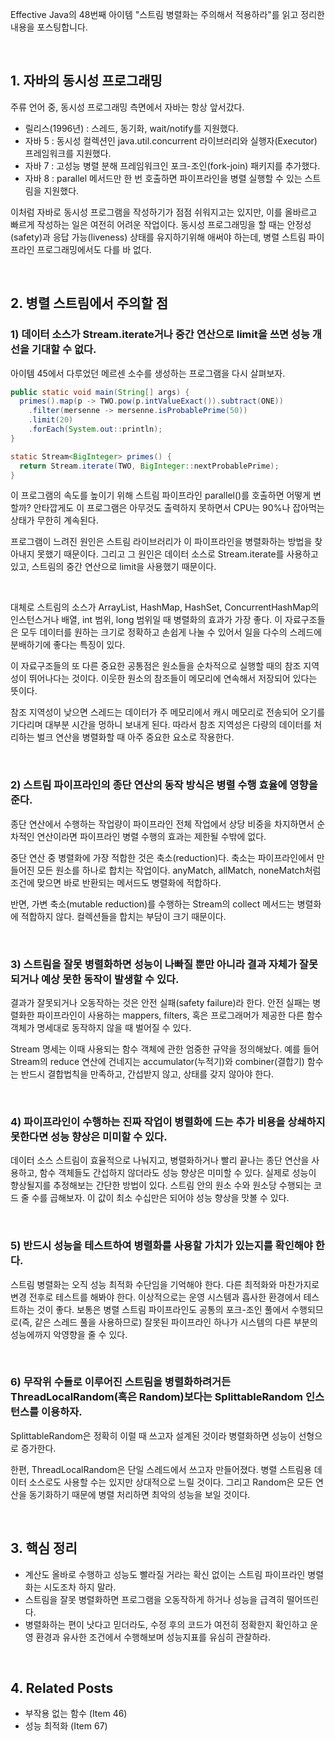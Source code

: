 Effective Java의  48번째 아이템 "스트림 병렬화는 주의해서 적용하라"를 읽고 정리한 내용을 포스팅합니다.

<br>

## 1. 자바의 동시성 프로그래밍

주류 언어 중, 동시성 프로그래밍 측면에서 자바는 항상 앞서갔다. 

* 릴리스(1996년) : 스레드, 동기화, wait/notify를 지원했다. 
* 자바 5 : 동시성 컬렉션인 java.util.concurrent 라이브러리와 실행자(Executor) 프레임워크를 지원했다. 
* 자바 7 : 고성능 병렬 분해 프레임워크인 포크-조인(fork-join) 패키지를 추가했다. 
* 자바 8 : parallel 메서드만 한 번 호출하면 파이프라인을 병렬 실행할 수 있는 스트림을 지원했다. 

이처럼 자바로 동시성 프로그램을 작성하기가 점점 쉬워지고는 있지만, 이를 올바르고 빠르게 작성하는 일은 여전히 어려운 작업이다. 동시성 프로그래밍을 할 때는 안정성(safety)과 응답 가능(liveness) 상태를 유지하기위해 애써야 하는데, 병렬 스트림 파이프라인 프로그래밍에서도 다를 바 없다. 

<br>

## 2. 병렬 스트림에서 주의할 점

### 1) 데이터 소스가 Stream.iterate거나 중간 연산으로 limit을 쓰면 성능 개선을 기대할 수 없다.

아이템 45에서 다루었던 메르센 소수를 생성하는 프로그램을 다시 살펴보자.

```java
public static void main(String[] args) {
  primes().map(p -> TWO.pow(p.intValueExact()).subtract(ONE))
    .filter(mersenne -> mersenne.isProbablePrime(50))
    .limit(20)
    .forEach(System.out::println);
}

static Stream<BigInteger> primes() {
  return Stream.iterate(TWO, BigInteger::nextProbablePrime);
}
```

이 프로그램의 속도를 높이기 위해 스트림 파이프라인 parallel()를 호출하면 어떻게 변할까? 안타깝게도 이 프로그램은 아무것도 출력하지 못하면서 CPU는 90%나 잡아먹는 상태가 무한히 계속된다.

프로그램이 느려진 원인은 스트림 라이브러리가 이 파이프라인을 병렬화하는 방법을 찾아내지 못했기 때문이다. 그리고 그 원인은  데이터 소스로 Stream.iterate를 사용하고 있고, 스트림의 중간 연산으로 limit을 사용했기 때문이다. 

<br>

대체로 스트림의 소스가 ArrayList, HashMap, HashSet, ConcurrentHashMap의 인스턴스거나 배열, int 범위, long 범위일 때 병렬화의 효과가 가장 좋다. 이 자료구조들은 모두 데이터를 원하는 크기로 정확하고 손쉽게 나눌 수 있어서 일을 다수의 스레드에 분배하기에 좋다는 특징이 있다. 

이 자료구조들의 또 다른 중요한 공통점은 원소들을 순차적으로 실행할 때의 참조 지역성이 뛰어나다는 것이다. 이웃한 원소의 참조들이 메모리에 연속해서 저장되어 있다는 뜻이다.

참조 지역성이 낮으면 스레드는 데이터가 주 메모리에서 캐시 메모리로 전송되어 오기를 기다리며 대부분 시간을 멍하니 보내게 된다. 따라서 참조 지역성은 다량의 데이터를 처리하는 벌크 연산을 병렬화할 때 아주 중요한 요소로 작용한다. 

<br>

### 2) 스트림 파이프라인의 종단 연산의 동작 방식은 병렬 수행 효율에 영향을 준다.

종단 연산에서 수행하는 작업량이 파이프라인 전체 작업에서 상당 비중을 차지하면서 순차적인 연산이라면 파이프라인 병렬 수행의 효과는 제한될 수밖에 없다. 

중단 연산 중 병렬화에 가장 적합한 것은 축소(reduction)다. 축소는 파이프라인에서 만들어진 모든 원소를 하나로 합치는 작업이다. anyMatch, allMatch, noneMatch처럼 조건에 맞으면 바로 반환되는 메서드도 병렬화에 적합하다.

반면, 가변 축소(mutable reduction)를 수행하는 Stream의 collect 메서드는 병렬화에 적합하지 않다. 컬렉션들을 합치는 부담이 크기 때문이다.

<br>

### 3) 스트림을 잘못 병렬화하면 성능이 나빠질 뿐만 아니라 결과 자체가 잘못되거나 예상 못한 동작이 발생할 수 있다.

결과가 잘못되거나 오동작하는 것은 안전 실패(safety failure)라 한다. 안전 실패는 병렬화한 파이프라인이 사용하는 mappers, filters, 혹은 프로그래머가 제공한 다른 함수 객체가 명세대로 동작하지 않을 때 벌어질 수 있다.

Stream 명세는 이때 사용되는 함수 객체에 관한 엄중한 규약을 정의해놨다. 예를 들어 Stream의 reduce 연산에 건네지는 accumulator(누적기)와 combiner(결합기) 함수는 반드시 결합법칙을 만족하고, 간섭받지 않고, 상태를 갖지 않아야 한다.

<br>

### 4) 파이프라인이 수행하는 진짜 작업이 병렬화에 드는 추가 비용을 상쇄하지 못한다면 성능 향상은 미미할 수 있다.

데이터 소스 스트림이 효율적으로 나눠지고, 병렬화하거나 빨리 끝나는 종단 연산을 사용하고, 함수 객체들도 간섭하지 않더라도 성능 향상은 미미할 수 있다. 실제로 성능이 향상될지를 추정해보는 간단한 방법이 있다. 스트림 안의 원소 수와 원소당 수행되는 코드 줄 수를 곱해보자. 이 값이 최소 수십만은 되어야 성능 향상을 맛볼 수 있다. 

<br>

### 5) 반드시 성능을 테스트하여 병렬화를 사용할 가치가 있는지를 확인해야 한다.

스트림 병렬화는 오직 성능 최적화 수단임을 기억해야 한다. 다른 최적화와 마찬가지로 변경 전후로 테스트를 해봐야 한다. 이상적으로는 운영 시스템과 흡사한 환경에서 테스트하는 것이 좋다. 보통은 병렬 스트림 파이프라인도 공통의 포크-조인 풀에서 수행되므로(즉, 같은 스레드 풀을 사용하므로) 잘못된 파이프라인 하나가 시스템의 다른 부분의 성능에까지 악영향을 줄 수 있다.

<br>

### 6) 무작위 수들로 이루어진 스트림을 병렬화하려거든 ThreadLocalRandom(혹은 Random)보다는 SplittableRandom 인스턴스를 이용하자.

SplittableRandom은 정확히 이럴 때 쓰고자 설계된 것이라 병렬화하면 성능이 선형으로 증가한다. 

한편, ThreadLocalRandom은 단일 스레드에서 쓰고자 만들어졌다. 병렬 스트림용 데이터 소스로도 사용할 수는 있지만 상대적으로 느릴 것이다. 그리고 Random은 모든 연산을 동기화하기 때문에 병렬 처리하면 최악의 성능을 보일 것이다.

<br>

## 3. 핵심 정리

* 계산도 올바로 수행하고 성능도 빨라질 거라는 확신 없이는 스트림 파이프라인 병렬화는 시도조차 하지 말라.
* 스트림을 잘못 병렬화하면 프로그램을 오동작하게 하거나 성능을 급격히 떨어뜨린다.
* 병렬화하는 편이 낫다고 믿더라도, 수정 후의 코드가 여전히 정확한지 확인하고 운영 환경과 유사한 조건에서 수행해보며 성능지표를 유심히 관찰하라.

<br>

## 4. Related Posts

* 부작용 없는 함수 (Item 46)
* 성능 최적화 (Item 67)

